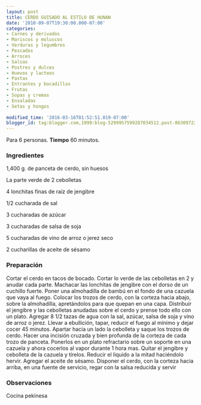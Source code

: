 ```yaml
---
layout: post
title: CERDO GUISADO AL ESTILO DE HUNAN
date: '2010-09-07T19:30:00.000-07:00'
categories:
- Carnes y derivados
- Mariscos y moluscos
- Verduras y legumbres
- Pescados
- Arroces
- Salsas
- Postres y dulces
- Huevos y lacteos
- Pastas
- Entrantes y bocadillos
- Frutas
- Sopas y cremas
- Ensaladas
- Setas y hongos
 
modified_time: '2016-03-16T01:52:51.019-07:00'
blogger_id: tag:blogger.com,1999:blog-5299957599287034512.post-8630972282070396371
---
```


Para 6 personas.
<b>Tiempo</b> 60 minutos.

<h3>Ingredientes</h3>

1,400 g. de panceta de cerdo, sin huesos

La parte verde de 2 cebolletas

4 lonchitas finas de raíz de jengibre

1/2 cucharada de sal

3 cucharadas de azúcar

3 cucharadas de salsa de soja

5 cucharadas de vino de arroz o jerez seco

2 cucharillas de aceite de sésamo

<h3>Preparación</h3>

Cortar el cerdo en tacos de bocado. Cortar lo verde de las cebolletas en 2 y anudar cada parte. Machacar las lonchitas de jengibre con el dorso de un cuchillo fuerte. Poner una almohadilla de bambú en el fondo de una cazuela que vaya al fuego. Colocar los trozos de cerdo, con la corteza hacia abajo, sobre la almohadilla, apretándolos para que quepan en una capa. Distribuir el jengibre y las cebolletas anudadas sobre el cerdo y prense todo ello con un plato. Agregar 8 1/2 tazas de agua con la sal, azúcar, salsa de soja y vino de arroz o jerez. Llevar a ebullición, tapar, reducir el fuego al mínimo y dejar cocer 45 minutos. Apartar hacia un lado la cebolleta y saque los trozos de cerdo. Hacer una incisión cruzada y bien profunda de la corteza de cada trozo de panceta. Ponerlos en un plato refractario sobre un soporte en una cazuela y ahora cocerlos al vapor durante 1 hora mas. Quitar el jengibre y cebolleta de la cazuela y tírelos. Reducir el liquido a la mitad haciéndolo hervir. Agregar el aceite de sésamo. Disponer el cerdo, con la corteza hacia arriba, en una fuente de servicio, regar con la salsa reducida y servir

<h3>Observaciones</h3>

Cocina pekinesa

